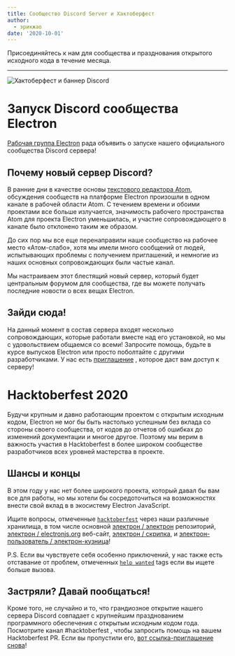 ```yaml
---
title: Сообщество Discord Server и Хактоберфест
author:
  - эрикжао
date: '2020-10-01'
---
```


Присоединяйтесь к нам для сообщества и празднования открытого исходного кода в течение месяца.

---

![Хактоберфест и баннер Discord](https://user-images.githubusercontent.com/16010076/94834005-add7b380-03c4-11eb-8dfc-af5e3972fa53.png)


# Запуск Discord сообщества Electron
[Рабочая группа Electron](https://github.com/electron/governance/tree/master/wg-outreach) рада объявить о запуске нашего официального сообщества Discord сервера!

## Почему новый сервер Discord?
В ранние дни в качестве основы [текстового редактора Atom](https://atom.io/), обсуждения сообществ на платформе Electron произошли в одном канале в рабочей области Atom. С течением времени и обоими проектами все больше излучается, значимость рабочего пространства Atom для проекта Electron уменьшилась, и участие сопровождающего в канале было отклонено таким же образом.

До сих пор мы все еще перенаправили наше сообщество на рабочее место «Атом-слабо», хотя мы имели много сообщений от людей, испытывающих проблемы с получением приглашений, и немногие из наших основных сопровождающих были частые канал.

Мы настраиваем этот блестящий новый сервер, который будет центральным форумом для сообщества, где вы можете получать последние новости о всех вещах Electron.

## Зайди сюда!
На данный момент в состав сервера входят несколько сопровождающих, которые работали вместе над его установкой, но мы с удовольствием общаемся со всеми! Запросите помощь, будьте в курсе выпусков Electron или просто поболтайте с другими разработчиками. У нас есть [приглашение](https://discord.gg/H6uTh7m) , которое даст вам доступ к серверу!

# Hacktoberfest 2020
Будучи крупным и давно работающим проектом с открытым исходным кодом, Electron не мог бы быть настолько успешным без вклада со стороны своего сообщества, от кодов до отчетов об ошибках до изменений документации и многое другое. Поэтому мы верим в важность участия в Hacktoberfest в более широком сообществе разработчиков всех уровней мастерства в проекте.

## Шансы и концы
В этом году у нас нет более широкого проекта, который давал бы вам все для работы, но мы хотели бы сосредоточиться на возможностях внести свой вклад в в экосистему Electron JavaScript.

Ищите вопросы, отмеченные [`hacktoberfest`](https://github.com/search?q=is%3Aissue+is%3Aopen+label%3Ahacktoberfest+org%3Aelectron+org%3Aelectron-userland) через наши различные хранилища, в том числе основной [электрон / электрон](https://github.com/electron/electron/issues?q=is%3Aopen+is%3Aissue+label%3A%22hacktoberfest%22+) репозиторий, [электрон / electronjs.org](https://github.com/electron/electronjs.org/issues?q=is%3Aopen+is%3Aissue+label%3A%22hacktoberfest%22+) веб-сайт, [электрон / скрипка](https://github.com/electron/fiddle/issues?q=is%3Aopen+is%3Aissue+label%3A%22hacktoberfest%22+), и [электрон-пользователь / электрон-кузница](https://github.com/electron-userland/electron-forge/issues?q=is%3Aopen+is%3Aissue+label%3A%22hacktoberfest%22+)!

P.S. Если вы чувствуете себя особенно приключений, у нас также есть отставание от проблем, отмеченных [`help wanted`](https://github.com/search?q=is%3Aissue+is%3Aopen+label%3A%22help+wanted%22+org%3Aelectron+org%3Aelectron-userland) tags если вы ищете больше вызова.

## Застряли? Давай пообщаться!
Кроме того, не случайно и то, что грандиозное открытие нашего сервера Discord совпадает с крупнейшим празднованием программного обеспечения с открытым исходным кодом года. Посмотрите канал #hacktoberfest , чтобы запросить помощь на вашем Hacktoberfest PR. Если вы пропустили его, [вот ссылка-приглашение снова](https://discord.gg/H6uTh7m)!
